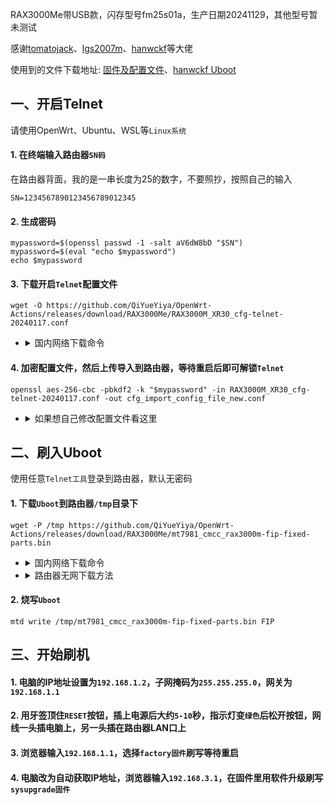 RAX3000Me带USB款，闪存型号fm25s01a，生产日期20241129，其他型号暂未测试

感谢[tomatojack](https://www.right.com.cn/forum/space-uid-938072.html)、[lgs2007m](https://github.com/lgs2007m)、[hanwckf](https://github.com/hanwckf)等大佬

使用到的文件下载地址: [固件及配置文件](https://github.com/QiYueYiya/OpenWrt-Actions/releases/tag/RAX3000Me)、[hanwckf Uboot](https://github.com/hanwckf/bl-mt798x/releases)
## 一、开启Telnet
请使用OpenWrt、Ubuntu、WSL等```Linux系统```
#### 1. 在终端输入路由器```SN码```
在路由器背面，我的是一串长度为25的数字，不要照抄，按照自己的输入
```shell
SN=1234567890123456789012345
```
#### 2. 生成密码
```shell
mypassword=$(openssl passwd -1 -salt aV6dW8bD "$SN")
mypassword=$(eval "echo $mypassword")
echo $mypassword
```
#### 3. 下载开启```Telnet```配置文件
```shell
wget -O https://github.com/QiYueYiya/OpenWrt-Actions/releases/download/RAX3000Me/RAX3000M_XR30_cfg-telnet-20240117.conf
```
- <details>
    <summary>国内网络下载命令</summary>

    ```shell
    wget -O https://gh.ddlc.top/https://github.com/QiYueYiya/OpenWrt-Actions/releases/download/RAX3000Me/RAX3000M_XR30_cfg-telnet-20240117.conf
    ```
    </details>

#### 4. 加密配置文件，然后上传导入到路由器，等待重启后即可解锁```Telnet```
```shell
openssl aes-256-cbc -pbkdf2 -k "$mypassword" -in RAX3000M_XR30_cfg-telnet-20240117.conf -out cfg_import_config_file_new.conf
```
- <details>
    <summary>如果想自己修改配置文件看这里</summary>

    #### 用下面命令解密配置文件，需要先生成密码
    ```shell
    openssl aes-256-cbc -d -pbkdf2 -k "$mypassword" -in cfg_export_config_file.conf -out cfg_import_config_file_decrypt.conf
    ```
    #### 要加密配置文件后再上传
    ```shell
    tar -zcvf - etc | openssl aes-256-cbc -pbkdf2 -k "$mypassword" -out cfg_export_config_file_new.conf
    ```
    </details>

## 二、刷入Uboot
使用任意```Telnet工具```登录到路由器，默认无密码
#### 1. 下载```Uboot```到路由器```/tmp```目录下
```shell
wget -P /tmp https://github.com/QiYueYiya/OpenWrt-Actions/releases/download/RAX3000Me/mt7981_cmcc_rax3000m-fip-fixed-parts.bin
```
- <details>
    <summary>国内网络下载命令</summary>

    ```shell
    wget -P /tmp https://gh.ddlc.top/https://github.com/QiYueYiya/OpenWrt-Actions/releases/download/RAX3000Me/mt7981_cmcc_rax3000m-fip-fixed-parts.bin
    ```
    </details>
- <details>
    <summary>路由器无网下载方法</summary>
    
    #### 先在电脑上下载好[Uboot](https://github.com/hanwckf/bl-mt798x/releases)，解压提取出```mt7981_cmcc_rax3000m-fip-fixed-parts.bin```文件
    #### 设置电脑网卡为固定IP ```192.168.10.2/24```（注意只使用一个网卡，无线也不要连接）
    #### 然后打开```HTTP File Server```软件，将对应```Uboot```文件拖拽到软件，然后使用下面对应的命令下载到```/tmp```目录：
    ```
    wget -P /tmp http://192.168.10.2/mt7981_cmcc_rax3000m-fip-fixed-parts.bin
    ```
    </details>

#### 2. 烧写```Uboot```
```
mtd write /tmp/mt7981_cmcc_rax3000m-fip-fixed-parts.bin FIP
```
## 三、开始刷机
#### 1. 电脑的IP地址设置为```192.168.1.2```，子网掩码为```255.255.255.0```，网关为```192.168.1.1```
#### 2. 用牙签顶住```RESET```按钮，插上电源后大约```5-10```秒，指示灯变```绿色```后松开按钮，网线一头插电脑上，另一头插在路由器LAN口上
#### 3. 浏览器输入```192.168.1.1```，选择```factory固件```刷写等待重启
#### 4. 电脑改为自动获取IP地址，浏览器输入```192.168.3.1```，在固件里用软件升级刷写```sysupgrade固件```